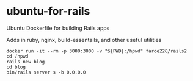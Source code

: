 # ubuntu-for-rails

Ubuntu Dockerfile for building Rails apps

Adds in ruby, nginx, build-essentails, and other useful utilities

    docker run -it --rm -p 3000:3000 -v "${PWD}:/hpwd" faroe228/rails2
    cd /hpwd
    rails new blog
    cd blog
    bin/rails server s -b 0.0.0.0


